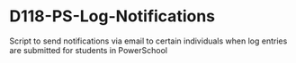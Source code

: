 # D118-PS-Log-Notifications
Script to send notifications via email to certain individuals when log entries are submitted for students in PowerSchool
